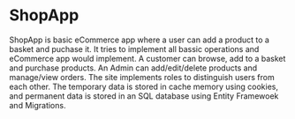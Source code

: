 # ShopApp
ShopApp is basic eCommerce app where a user can add a product to a basket and puchase it. 
It tries to implement all bassic operations and eCommerce app would implement.
A customer can browse, add to a basket and purchase products. An Admin can add/edit/delete products and manage/view orders.
The site implements roles to distinguish users from each other. The temporary data is stored in cache memory using cookies, and permanent
data is stored in an SQL database using Entity Framewoek and Migrations. 
